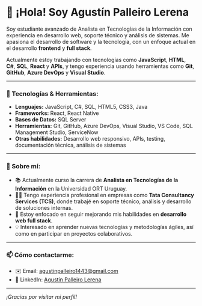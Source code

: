 # 👋 ¡Hola! Soy Agustín Palleiro Lerena

Soy estudiante avanzado de Analista en Tecnologías de la Información con experiencia en desarrollo web, soporte técnico y análisis de sistemas. Me apasiona el desarrollo de software y la tecnología, con un enfoque actual en el desarrollo **frontend** y **full stack**.

Actualmente estoy trabajando con tecnologías como **JavaScript**, **HTML**, **C#**, **SQL**, **React** y **APIs**, y tengo experiencia usando herramientas como **Git**, **GitHub**, **Azure DevOps** y **Visual Studio**.

---

### 🚀 Tecnologías & Herramientas:
- **Lenguajes:** JavaScript, C#, SQL, HTML5, CSS3, Java
- **Frameworks:** React, React Native
- **Bases de Datos:** SQL Server
- **Herramientas:** Git, GitHub, Azure DevOps, Visual Studio, VS Code, SQL Management Studio, ServiceNow
- **Otras habilidades:** Desarrollo web responsivo, APIs, testing, documentación técnica, análisis de sistemas

---

### 🎯 Sobre mí:
- 📚 Actualmente curso la carrera de **Analista en Tecnologías de la Información** en la Universidad ORT Uruguay.
- 👨‍💻 Tengo experiencia profesional en empresas como **Tata Consultancy Services (TCS)**, donde trabajé en soporte técnico, análisis y desarrollo de soluciones internas.
- 🌱 Estoy enfocado en seguir mejorando mis habilidades en **desarrollo web full stack**.
- 💡 Interesado en aprender nuevas tecnologías y metodologías ágiles, así como en participar en proyectos colaborativos.

---

### 📫 Cómo contactarme:
- ✉️ Email: agustinpalleiro1443@gmail.com
- 💼 LinkedIn: [Agustín Palleiro Lerena](https://www.linkedin.com/in/agustin-palleiro-lerena-a7a587297)

---

_¡Gracias por visitar mi perfil!_
